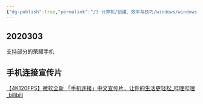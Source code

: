```yaml
---
{"dg-publish":true,"permalink":"/3 计算机/创建、效率与技巧/windows/windows手机连接/","title":"windows手机连接"}
---
```



## 2020303
支持部分的荣耀手机

## 手机连接宣传片
[【4K120FPS】微软全新 「手机连接」中文宣传片，让你的生活更轻松\_哔哩哔哩\_bilibili](https://www.bilibili.com/video/BV1DN411274z/?spm_id_from=333.337.search-card.all.click&vd_source=20cb3e7c6ad3d64f0eb2d763ff005080)
